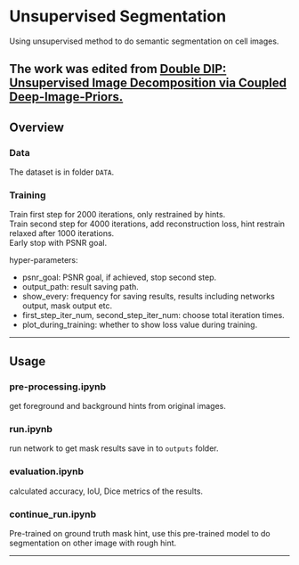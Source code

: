 # Unsupervised Segmentation
Using unsupervised method to do semantic segmentation on cell images.  

The work was edited from [Double DIP: Unsupervised Image Decomposition via Coupled Deep-Image-Priors.](https://github.com/yossigandelsman/DoubleDIP)
---

## Overview

### Data

The dataset is in folder `DATA`.

### Training

Train first step for 2000 iterations, only restrained by hints.  
Train second step for 4000 iterations, add reconstruction loss, hint restrain relaxed after 1000 iterations.  
Early stop with PSNR goal.  

hyper-parameters:
- psnr_goal: PSNR goal, if achieved, stop second step.  
- output_path: result saving path.  
- show_every: frequency for saving results, results including networks output, mask output etc.
- first_step_iter_num, second_step_iter_num: choose total iteration times.  
- plot_during_training: whether to show loss value during training.

---

## Usage

### pre-processing.ipynb
get foreground and background hints from original images.  

### run.ipynb
run network to get mask results save in to `outputs` folder.

### evaluation.ipynb
calculated accuracy, IoU, Dice metrics of the results.

### continue_run.ipynb
Pre-trained on ground truth mask hint, use this pre-trained model to do segmentation on other image with rough hint. 

---
